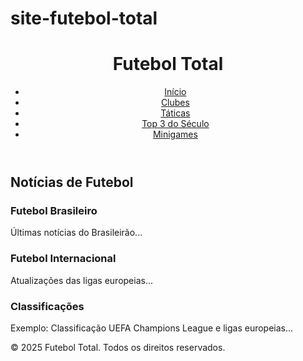 # site-futebol-total
<!DOCTYPE html>
<html lang="pt-br">
<head>
  <meta charset="UTF-8" />
  <meta name="viewport" content="width=device-width, initial-scale=1" />
  <title>Futebol Total - Início</title>
  <link rel="stylesheet" href="style.css" />
</head>
<body>
  <header>
    <h1>Futebol Total</h1>
    <nav>
      <ul>
        <li><a href="index.html">Início</a></li>
        <li><a href="clubes.html">Clubes</a></li>
        <li><a href="taticas.html">Táticas</a></li>
        <li><a href="top3.html">Top 3 do Século</a></li>
        <li><a href="minigames.html">Minigames</a></li>
      </ul>
    </nav>
  </header>
  <main>
    <h2>Notícias de Futebol</h2>
    <section>
      <h3>Futebol Brasileiro</h3>
      <p>Últimas notícias do Brasileirão...</p>
    </section>
    <section>
      <h3>Futebol Internacional</h3>
      <p>Atualizações das ligas europeias...</p>
    </section>
    <section>
      <h3>Classificações</h3>
      <p>Exemplo: Classificação UEFA Champions League e ligas europeias...</p>
    </section>
  </main>
  <footer>
    <p>&copy; 2025 Futebol Total. Todos os direitos reservados.</p>
  </footer>
</body>
</html>

